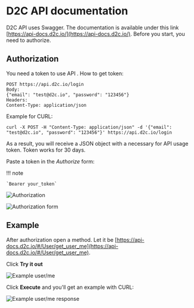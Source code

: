 # D2C API documentation

D2C API uses Swagger. The documentation is available under this link [https://api-docs.d2c.io/](https://api-docs.d2c.io/).
Before you start, you need to authorize.

## Authorization

You need a token to use API . How to get token:

```
POST https://api.d2c.io/login
Body:
{"email": "test@d2c.io", "password": "123456"}
Headers:
Content-Type: application/json
```

Example for CURL:

```
curl -X POST -H "Content-Type: application/json" -d '{"email": "test@d2c.io", "password": "123456"}' https://api.d2c.io/login
```

As a result, you will receive a JSON object with a necessary for API usage token.
Token works for 30 days.

Paste a token in the *Authorize* form:

!!! note

    `Bearer your_token`

![Authorization](/img/new_interface/api_authorization.png)

![Authorization form](/img/new_interface/api_authorization_form.png)

## Example

After authorization open a method. Let it be [https://api-docs.d2c.io/#/User/get_user_me](https://api-docs.d2c.io/#/User/get_user_me).

Click **Try it out**

![Example user/me](/img/new_interface/api_example_user_me.png)

Click **Execute** and you'll get an example with CURL:

![Example user/me response](/img/new_interface/api_example_user_me_response.png)
